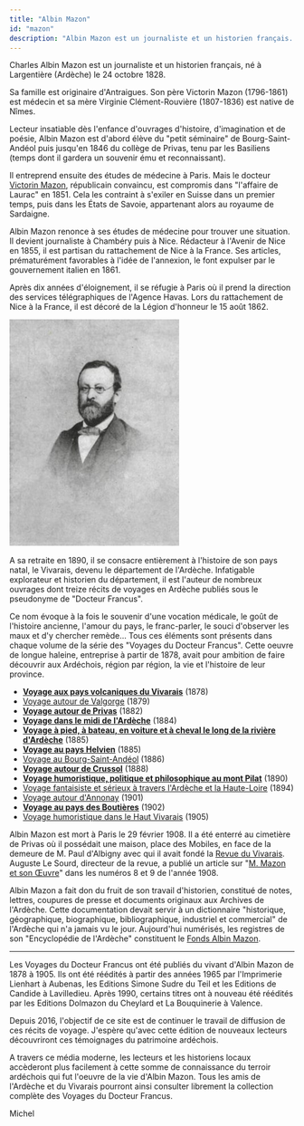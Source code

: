 ```yaml
---
title: "Albin Mazon"
id: "mazon"
description: "Albin Mazon est un journaliste et un historien français. Sous le pseudonyme de Docteur Francus, il est l'auteur de nombreux ouvrages dont des récits de voyages en Ardèche"
---
```


Charles Albin Mazon est un journaliste et un historien français, né à
Largentière (Ardèche) le 24 octobre 1828.

Sa famille est originaire d'Antraigues. Son père Victorin Mazon (1796-1861) est
médecin et sa mère Virginie Clément-Rouvière (1807-1836) est native de Nîmes.

Lecteur insatiable dès l'enfance d'ouvrages d'histoire, d'imagination et de
poésie, Albin Mazon est d'abord élève du "petit séminaire" de Bourg-Saint-Andéol
puis jusqu'en 1846 du collège de Privas, tenu par les Basiliens (temps dont il
gardera un souvenir ému et reconnaissant).

Il entreprend ensuite des études de médecine à Paris. Mais le docteur [Victorin
Mazon](https://1851.fr/hommes/mazon/), républicain convaincu, est compromis dans
"l'affaire de Laurac" en 1851. Cela les contraint à s'exiler en Suisse dans un
premier temps, puis dans les États de Savoie, appartenant alors au royaume de
Sardaigne.

Albin Mazon renonce à ses études de médecine pour trouver une situation. Il
devient journaliste à Chambéry puis à Nice. Rédacteur à l'Avenir de Nice en
1855, il est partisan du rattachement de Nice à la France. Ses articles,
prématurément favorables à l'idée de l'annexion, le font expulser par le
gouvernement italien en 1861.

Après dix années d'éloignement, il se réfugie à Paris où il prend la direction
des services télégraphiques de l'Agence Havas. Lors du rattachement de Nice à la
France, il est décoré de la Légion d'honneur le 15 août 1862.

<div class="img">

![Charles Albin Mazon](./images/docteur-francus.jpg)

</div>

A sa retraite en 1890, il se consacre entièrement à l'histoire de son pays
natal, le Vivarais, devenu le département de l'Ardèche. Infatigable explorateur
et historien du département, il est l'auteur de nombreux ouvrages dont treize
récits de voyages en Ardèche publiés sous le pseudonyme de "Docteur Francus".

Ce nom évoque à la fois le souvenir d'une vocation médicale, le goût de
l'histoire ancienne, l'amour du pays, le franc-parler, le souci d'observer les
maux et d'y chercher remède... Tous ces éléments sont présents dans chaque
volume de la série des "<span class='strong'>Voyages du Docteur Francus</span>".
Cette oeuvre de longue haleine, entreprise à partir de 1878, avait pour ambition
de faire découvrir aux Ardéchois, région par région, la vie et l'histoire de
leur province.

* [__Voyage aux pays volcaniques du Vivarais__](./vivarais/) (1878)
* [Voyage autour de Valgorge](./valgorge/) (1879)
* [__Voyage autour de Privas__](./privas/) (1882)
* [__Voyage dans le midi de l'Ardèche__](./midi-ardeche/) (1884)
* [__Voyage à pied, à bateau, en voiture et à cheval le long de la rivière d'Ardèche__](./riviere-ardeche/) (1885)
* [__Voyage au pays Helvien__](./helvien/) (1885)
* [Voyage au Bourg-Saint-Andéol](./bourg-st-andeol/) (1886)
* [__Voyage autour de Crussol__](./crussol/) (1888)
* [__Voyage humoristique, politique et philosophique au mont Pilat__](./pilat/) (1890)
* [Voyage fantaisiste et sérieux à travers l'Ardèche et la Haute-Loire](./haute-loire/) (1894)
* [Voyage autour d'Annonay](./annonay/) (1901)
* [__Voyage au pays des Boutières__](./boutieres/) (1902)
* [Voyage humoristique dans le Haut Vivarais](./haut-vivarais) (1905)

Albin Mazon est mort à Paris le 29 février 1908. Il a été enterré au cimetière
de Privas où il possédait une maison, place des Mobiles, en face de la demeure
de M. Paul d'Albigny avec qui il avait fondé la
[Revue du Vivarais](http://www.revueduvivarais.fr/). Auguste Le Sourd, directeur
de la revue, a publié un article sur "[M. Mazon et son Œuvre](./albin-mazon.html)"
dans les numéros 8 et 9 de l'année 1908.

Albin Mazon a fait don du fruit de son travail d'historien, constitué de notes,
lettres, coupures de presse et documents originaux aux Archives de l'Ardèche.
Cette documentation devait servir à un dictionnaire "historique, géographique,
biographique, bibliographique, industriel et commercial" de l'Ardèche qui n'a
jamais vu le jour. Aujourd'hui numérisés, les registres de son "Encyclopédie de
l'Ardèche" constituent le [Fonds Albin Mazon](https://archives.ardeche.fr/n/fonds-mazon/n:103).

<hr class="basic">

Les Voyages du Docteur Francus ont été publiés du vivant d'Albin Mazon de 1878 à
1905. Ils ont été réédités à partir des années 1965  par l'Imprimerie Lienhart à
Aubenas, les Editions Simone Sudre du Teil et les Editions de Candide à
Lavilledieu. Après 1990, certains titres ont à nouveau été réédités par les
Editions Dolmazon du Cheylard et La Bouquinerie à Valence.

Depuis 2016, l'objectif de ce site est de continuer le travail de diffusion de
ces récits de voyage. J'espère qu'avec cette édition de nouveaux lecteurs
découvriront ces témoignages du patrimoine ardéchois.

A travers ce média moderne, les lecteurs et les historiens locaux accèderont
plus facilement à cette somme de connaissance du terroir ardéchois qui fut
l'oeuvre de la vie d'Albin Mazon. Tous les amis de l'Ardèche et du Vivarais
pourront ainsi consulter librement la collection complète des Voyages du Docteur
Francus.

<div class="end">

<span title="michelc at gmail">Michel</span>

</div>
